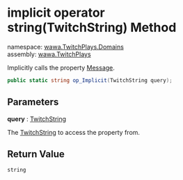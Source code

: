 # implicit operator string\(TwitchString\) Method

namespace: [wawa\.TwitchPlays\.Domains](../../wawa.TwitchPlays.Domains.md)<br />
assembly: [wawa\.TwitchPlays](../../../wawa.TwitchPlays.md)

Implicitly calls the property [Message](../../../wawa.TwitchPlays/wawa.TwitchPlays.Domains/TwitchString/Message.md)\.

```csharp
public static string op_Implicit(TwitchString query);
```

## Parameters

__query__ : [TwitchString](../../../wawa.TwitchPlays/wawa.TwitchPlays.Domains/TwitchString.md)

The [TwitchString](../../../wawa.TwitchPlays/wawa.TwitchPlays.Domains/TwitchString.md) to access the property from\.

## Return Value

`string`



